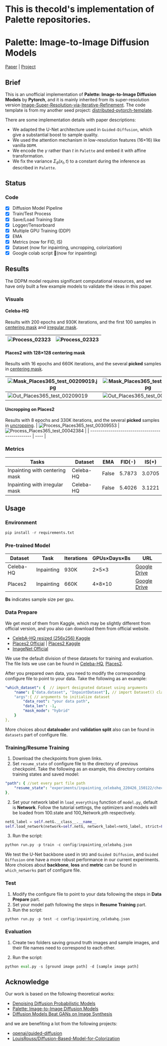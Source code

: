 
# This is thecold's implementation of Palette repositories.


# Palette: Image-to-Image Diffusion Models


[Paper](https://arxiv.org/pdf/2111.05826.pdf ) |  [Project](https://iterative-refinement.github.io/palette/ )

## Brief

This is an unofficial implementation of **Palette: Image-to-Image Diffusion Models** by **Pytorch**, and it is mainly inherited from its super-resolution version [Image-Super-Resolution-via-Iterative-Refinement](https://github.com/Janspiry/Image-Super-Resolution-via-Iterative-Refinement). The code template is from my another seed project: [distributed-pytorch-template](https://github.com/Janspiry/distributed-pytorch-template).

There are some implementation details with paper descriptions:

- We adapted the U-Net architecture used in  `Guided-Diffusion`, which give a substantial boost to sample quality.
- We used the attention mechanism in low-resolution features (16×16) like vanilla `DDPM`.
- We encode the $\gamma$ rather than $t$ in `Palette` and embed it with affine transformation.
- We fix the variance $Σ_\theta(x_t, t)$ to a constant during the inference as described in `Palette`.

## Status

### Code
- [x] Diffusion Model Pipeline
- [x] Train/Test Process
- [x] Save/Load Training State
- [x] Logger/Tensorboard
- [x] Multiple GPU Training (DDP)
- [x] EMA
- [x] Metrics (now for FID, IS)
- [x] Dataset (now for inpainting, uncropping, colorization)
- [x] Google colab script 🌟(now for inpainting)

## Results

The DDPM model requires significant computational resources, and we have only built a few example models to validate the ideas in this paper.

### Visuals

#### Celeba-HQ

Results with 200 epochs and 930K iterations, and the first 100 samples in [centering mask](https://drive.google.com/drive/folders/10zyHZtYV5vCht2MGNCF8WzpZJT2ae2RS?usp=sharing) and [irregular mask](https://drive.google.com/drive/folders/1vmSI-R9J2yQZY1cVkSSZlTYil2DprzvY?usp=sharing). 

| ![Process_02323](misc//image//Process_02323.jpg) |    ![Process_02323](misc//image//Process_26190.jpg)  |
| ------------------------------------------------ | ---- |

#### Places2 with 128×128 centering mask

Results with 16 epochs and 660K iterations, and the several **picked** samples in [centering mask](https://drive.google.com/drive/folders/1XusKO0_M6GUfPG-FOlID0Xcp0SiexKNe?usp=sharing).

| ![Mask_Places365_test_00209019.jpg](misc//image//Mask_Places365_test_00209019.jpg) | ![Mask_Places365_test_00143399.jpg](misc//image//Mask_Places365_test_00143399.jpg) | ![Mask_Places365_test_00263905.jpg](misc//image//Mask_Places365_test_00263905.jpg) |  ![Mask_Places365_test_00144085.jpg](misc//image//Mask_Places365_test_00144085.jpg)    |
| ------------------------------------------------------------ | ------------------------------------------------------------ | ------------------------------------------------------------ | ---- |
| ![Out_Places365_test_00209019](misc//image//Out_Places365_test_00209019.jpg) | ![Out_Places365_test_00143399.jpg](misc//image//Out_Places365_test_00143399.jpg) | ![Out_Places365_test_00263905.jpg](misc//image//Out_Places365_test_00263905.jpg) | ![Out_Places365_test_00144085.jpg](misc//image//Out_Places365_test_00144085.jpg)    |

#### Uncropping on Places2

Results with 8 epochs and 330K iterations, and the several  **picked** samples in [uncropping](https://drive.google.com/drive/folders/1tC3B8ayaadhXAJrOCTrw15R8t84REPWJ?usp=sharing).
| ![Process_Places365_test_00309553](misc//image//Process_Places365_test_00309553.jpg) |    ![Process_Places365_test_00042384](misc//image//Process_Places365_test_00042384.jpg)  |
| ------------------------------------------------ | ---- |


### Metrics

| Tasks        | Dataset | EMA | FID(-) | IS(+) |
| -------------------- | ----------- | -------- | ---- | -------------------- |
| Inpainting with centering mask | Celeba-HQ | False | 5.7873 | 3.0705 |
| Inpainting with irregular mask | Celeba-HQ | False | 5.4026 | 3.1221 |

## Usage
### Environment
```python
pip install -r requirements.txt
```

### Pre-trained Model

| Dataset   | Task       | Iterations | GPUs×Days×Bs | URL                                                          |
| --------- | ---------- | ---------- | ------------ | ------------------------------------------------------------ |
| Celeba-HQ | Inpainting | 930K       | 2×5×3        | [Google Drive](https://drive.google.com/drive/folders/13YZ2UAmGJ-b7DICr-FDAPM7gctreJEoH?usp=sharing) |
| Places2   | Inpainting | 660K       | 4×8×10       | [Google Drive](https://drive.google.com/drive/folders/1Vz_HC0LcpV6yMLOd-SXyoaqJHtxyPBxZ?usp=sharing) |

**Bs** indicates sample size per gpu.



### Data Prepare

We get most of them from Kaggle, which may be slightly different from official  version, and you also can download them from official website.
- [CelebA-HQ resized (256x256) Kaggle](https://www.kaggle.com/datasets/badasstechie/celebahq-resized-256x256)
- [Places2 Official](http://places2.csail.mit.edu/download.html) | [Places2 Kaggle](https://www.kaggle.com/datasets/nickj26/places2-mit-dataset?resource=download)
- [ImageNet Official](https://www.image-net.org/download.php)

We use the default division of these datasets for training and evaluation. The file lists we use can be found in [Celeba-HQ](https://drive.google.com/drive/folders/1-ym2Mi2jVKdWmWYKJ_L2TWXjUQh8z7H-?usp=sharing), [Places2](https://drive.google.com/drive/folders/11Qj2MtRfiD7LbKEveYwOLaiX62lm_2ww?usp=sharing).

After you prepared own data, you need to modify the corresponding configure file to point to your data. Take the following as an example:

```yaml
"which_dataset": {  // import designated dataset using arguments 
    "name": ["data.dataset", "InpaintDataset"], // import Dataset() class
    "args":{ // arguments to initialize dataset
    	"data_root": "your data path",
    	"data_len": -1,
    	"mask_mode": "hybrid"
    } 
},
```

More choices about **dataloader** and **validation split** also can be found in `datasets`  part of configure file.

### Training/Resume Training
1. Download the checkpoints from given links.
1. Set `resume_state` of configure file to the directory of previous checkpoint. Take the following as an example, this directory contains training states and saved model:

```yaml
"path": { //set every part file path
	"resume_state": "experiments/inpainting_celebahq_220426_150122/checkpoint/100" 
},
```
2. Set your network label in `load_everything` function of `model.py`, default is **Network**. Follow the tutorial settings, the optimizers and models will be loaded from 100.state and 100_Network.pth respectively.

```python
netG_label = self.netG.__class__.__name__
self.load_network(network=self.netG, network_label=netG_label, strict=False)
```

3. Run the script:

```python
python run.py -p train -c config/inpainting_celebahq.json
```

We test the U-Net backbone used in `SR3` and `Guided Diffusion`,  and `Guided Diffusion` one have a more robust performance in our current experiments.  More choices about **backbone**, **loss** and **metric** can be found in `which_networks`  part of configure file.

### Test

1. Modify the configure file to point to your data following the steps in **Data Prepare** part.
2. Set your model path following the steps in **Resume Training** part.
3. Run the script:
```python
python run.py -p test -c config/inpainting_celebahq.json
```

### Evaluation
1. Create two folders saving ground truth images and sample images, and their file names need to correspond to each other.

2. Run the script:

```python
python eval.py -s [ground image path] -d [sample image path]
```



## Acknowledge
Our work is based on the following theoretical works:
- [Denoising Diffusion Probabilistic Models](https://arxiv.org/pdf/2006.11239.pdf)
- [Palette: Image-to-Image Diffusion Models](https://arxiv.org/pdf/2111.05826.pdf)
- [Diffusion Models Beat GANs on Image Synthesis](https://arxiv.org/abs/2105.05233)

and we are benefiting a lot from the following projects:
- [openai/guided-diffusion](https://github.com/openai/guided-diffusion)
- [LouisRouss/Diffusion-Based-Model-for-Colorization](https://github.com/LouisRouss/Diffusion-Based-Model-for-Colorization)
